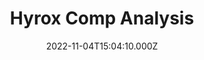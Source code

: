 ---
title: Hyrox Comp Analysis
date: 2022-11-04T15:04:10.000Z
description: Hyrox analysis to gain useful insight into improving your performance
display: true
---